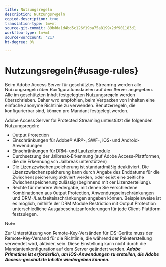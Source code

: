 ```yaml
---
title: Nutzungsregeln
description: Nutzungsregeln
copied-description: true
translation-type: tm+mt
source-git-commit: 89bdda1d4bd5c126f19ba75a819942df901183d1
workflow-type: tm+mt
source-wordcount: '217'
ht-degree: 0%

---
```



# Nutzungsregeln{#usage-rules}

Beim Adobe Access Server für geschütztes Streaming werden alle Nutzungsregeln über Konfigurationsdateien auf dem Server angegeben. Alle im geschützten Inhalt festgelegten Nutzungsregeln werden überschrieben. Daher wird empfohlen, beim Verpacken von Inhalten eine einfache anonyme Richtlinie zu verwenden. Benutzerregeln, die konfigurierbar sind, können pro Mandant festgelegt werden.

Adobe Access Server for Protected Streaming unterstützt die folgenden Nutzungsregeln:

* Output Protection
* Einschränkungen für Adobe® AIR®-, SWF-, iOS- und Android-Anwendungen
* Einschränkungen für DRM- und Laufzeitmodule
* Durchsetzung der Jailbreak-Erkennung (auf Adobe Access-Plattformen, die die Erkennung von Jailbreak unterstützen)
* Die Lizenzzwischenspeicherung ist standardmäßig deaktiviert. Die Lizenzzwischenspeicherung kann durch Angabe des Enddatums für die Zwischenspeicherung aktiviert werden, oder es ist eine zeitliche Zwischenspeicherung zulässig (beginnend mit der Lizenzerteilung).
* Rechte für mehrere Wiedergabe, mit denen Sie verschiedene Kombinationen aus Output Protection, Anwendungseinschränkungen und DRM-/Laufzeiteinschränkungen angeben können. Beispielsweise ist es möglich, mithilfe der DRM Module Restriction mit Output Protection unterschiedliche Ausgabeschutzanforderungen für jede Client-Plattform festzulegen.

>[!NOTE]
>
>Zur Unterstützung von Remote-Key-Versänden für iOS-Geräte muss der Remote-Key-Versand für die Richtlinie, die während der Paketerstellung verwendet wird, aktiviert sein. Diese Einstellung kann nicht durch die Mandantenkonfiguration auf dem Server geändert werden. ***Adobe Primetime ist erforderlich, um iOS-Anwendungen zu erstellen, die Adobe Access-geschützte Inhalte wiedergeben können.***

